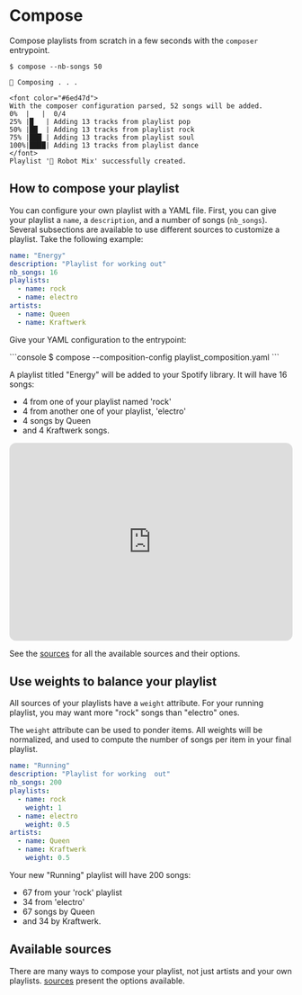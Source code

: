 # Compose

Compose playlists from scratch in a few seconds with the `composer` entrypoint.


<div class="termy">

```console
$ compose --nb-songs 50 

🤖 Composing . . .

<font color="#6ed47d">
With the composer configuration parsed, 52 songs will be added.
0%  |   |  0/4 
25% |█   | Adding 13 tracks from playlist pop
50% |██  | Adding 13 tracks from playlist rock
75% |███ | Adding 13 tracks from playlist soul
100%|████| Adding 13 tracks from playlist dance
</font>
Playlist '🤖 Robot Mix' successfully created.
```
</div>


## How to compose your playlist

You can configure your own playlist with a YAML file. First, you can give your playlist a `name`, a `description`, and a number of songs (`nb_songs`).
Several subsections are available to use different sources to customize a playlist. Take the following example:

```yaml title="A composition configuration example"
name: "Energy"
description: "Playlist for working out"
nb_songs: 16
playlists:
  - name: rock
  - name: electro
artists:
  - name: Queen
  - name: Kraftwerk
```

Give your YAML configuration to the entrypoint:

<div class="termy">
```console
$ compose --composition-config playlist_composition.yaml
```
</div>

A playlist titled "Energy" will be added to your Spotify library. It will have 16 songs:

- 4 from one of your playlist named 'rock'
- 4 from another one of your playlist, 'electro'
- 4 songs by Queen
- and 4 Kraftwerk songs.

<iframe style="border-radius:12px" src="https://open.spotify.com/embed/playlist/4eOSdWiCJQeMmLAdC479UV?utm_source=generator&theme=0" width="100%" height="352" frameBorder="0" allowfullscreen="" allow="autoplay; clipboard-write; encrypted-media; fullscreen; picture-in-picture" loading="lazy"></iframe>


See the [sources](sources.md) for all the available sources and their options.

## Use weights to balance your playlist

All sources of your playlists have a `weight` attribute. For your running playlist, you may want
more "rock" songs than "electro" ones.

The `weight` attribute can be used to ponder items. All weights will be normalized, and used to compute the number of
songs per item in your final playlist.

```yaml title="A composition configuration, with weights"
name: "Running"
description: "Playlist for working  out"
nb_songs: 200
playlists:
  - name: rock
    weight: 1
  - name: electro
    weight: 0.5
artists:
  - name: Queen
  - name: Kraftwerk
    weight: 0.5
```

Your new "Running" playlist will have 200 songs:

- 67 from your 'rock' playlist
- 34 from 'electro'
- 67 songs by Queen
- and 34 by Kraftwerk.

## Available sources

There are many ways to compose your playlist, not just artists and your own playlists. [sources](sources.md) 
present the options available.